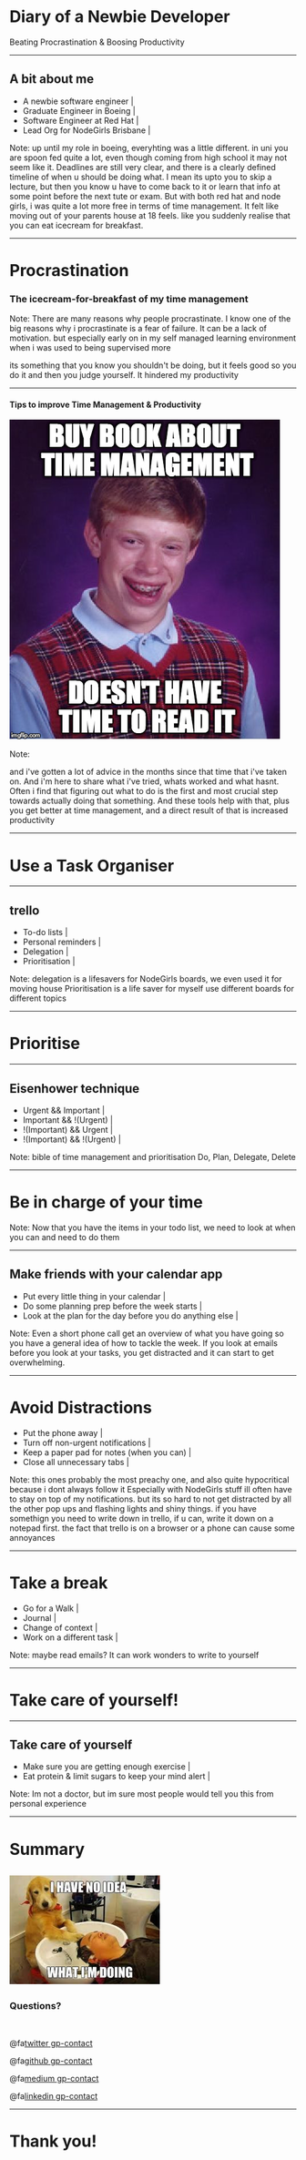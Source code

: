 # Diary of a Newbie Developer

Beating Procrastination 
& 
Boosing Productivity    


---

## A bit about me

- A newbie software engineer |
- Graduate Engineer in Boeing | 
- Software Engineer at Red Hat |
- Lead Org for NodeGirls Brisbane |

Note: 
up until my role in boeing, everyhting was a little different. in uni you are spoon fed quite a lot,
even though coming from high school it may not seem like it. Deadlines are still very clear, 
and there is a clearly defined timeline of when u should be doing what. I mean its upto you
to skip a lecture, but then you know u have to come back to it or learn that info at some point before 
the next tute or exam. 
But with both red hat and node girls, i was quite a lot more free in terms of time management. 
It felt like moving out of your parents house at 18 feels. like you suddenly realise that
you can eat icecream for breakfast. 


---

# Procrastination

### The icecream-for-breakfast of my time management

Note:
There are many reasons why people procrastinate. 
I know one of the big reasons why i procrastinate is a fear of failure.
It can be a lack of motivation. 
but especially early on in my self managed learning environment when i was used to being supervised more

its something that you know you shouldn't be doing, but it feels good so you do it and then
you judge yourself. 
It hindered my productivity

---

#### Tips to improve Time Management & Productivity 

![Brian](assets/image/brian.jpg)

Note: 

and i've gotten a lot of advice in the months since that time that i've taken on.
And i'm here to share what i've tried, whats worked and what hasnt.
Often i find that figuring out what to do is the first and most crucial step towards actually
doing that something. And these tools help with that, plus
you get better at time management, and a direct result of that is increased productivity

---

# Use a Task Organiser

---

## trello

- To-do lists |
- Personal reminders |
- Delegation |
- Prioritisation | 

Note:
delegation is a lifesavers for NodeGirls boards,
we even used it for moving house
Prioritisation is a life saver for myself 
use different boards for different topics

---

# Prioritise

---

## Eisenhower technique

- Urgent && Important |
- Important && !(Urgent) |
- !(Important) && Urgent |
- !(Important) && !(Urgent) |

Note:
bible of time management and prioritisation
Do, Plan, Delegate, Delete

---

# Be in charge of your time

Note:
Now that you have the items in your todo list, we need to look at when you can and need to do them

---

## Make friends with your calendar app

- Put every little thing in your calendar |
- Do some planning prep before the week starts |
- Look at the plan for the day before you do anything else |

Note:
Even a short phone call
get an overview of what you have going so you have a general idea of how to tackle the week.
If you look at emails before you look at your tasks, you get distracted and it can start to get overwhelming.

---

# Avoid Distractions

- Put the phone away |
- Turn off non-urgent notifications |
- Keep a paper pad for notes (when you can) |
- Close all unnecessary tabs |


Note:
this ones probably the most preachy one, and also quite hypocritical because i dont always follow it
Especially with NodeGirls stuff ill often have to stay on top of my notifications.
but its so hard to not get distracted by all the other pop ups and flashing lights and shiny things.
if you have somethign you need to write down in trello, if u can, write it down on a notepad first.
the fact that trello is on a browser or a phone can cause some annoyances

---

# Take a break

- Go for a Walk |
- Journal |
- Change of context |
- Work on a different task |

Note:
maybe read emails? It can work wonders to write to yourself

---

# Take care of yourself!

---

## Take care of yourself
- Make sure you are getting enough exercise |
- Eat protein & limit sugars to keep your mind alert |

Note:
Im not a doctor, but im sure most people would tell you this from personal experience

---

# Summary
![Dog](assets/image/dog.jpg)
---

### Questions?

<br>

@fa[twitter gp-contact](@AnweshaChatte12)

@fa[github gp-contact](anchat1990)

@fa[medium gp-contact](@anweshachatterjee)

@fa[linkedin gp-contact](/chatterjeeanwesha)

---

# Thank you!


